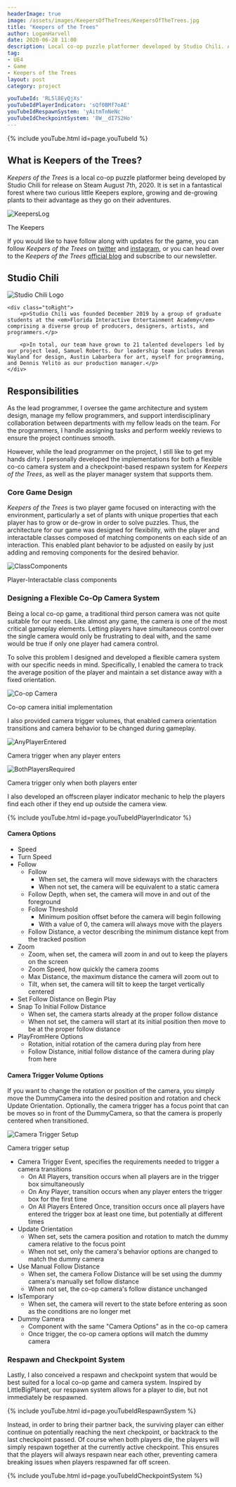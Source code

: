```yaml
---
headerImage: true
image: /assets/images/KeepersOfTheTrees/KeepersOfTheTrees.jpg
title: "Keepers of the Trees"
author: LoganHarvell
date: 2020-06-28 11:00
description: Local co-op puzzle platformer developed by Studio Chili. Available on Steam starting August 7th, 2020.
tag:
- UE4
- Game
- Keepers of the Trees
layout: post
category: project

youTubeId: 'RL5l8EyQjXs'
youTubeIdPlayerIndicator: 'sQf0BMf7oAE'
youTubeIdRespawnSystem: 'yAitmTnNeNc'
youTubeIdCheckpointSystem: '8W__dI7S2Ho'
---
```


{% include youTube.html id=page.youTubeId %}

## What is Keepers of the Trees?

*Keepers of the Trees* is a local co-op puzzle platformer being developed by Studio Chili for release on Steam August 7th, 2020. It is set in a fantastical forest where two curious little Keepers explore, growing and de-growing plants to their advantage as they go on their adventures.

![KeepersLog](/assets/images/KeepersOfTheTrees/KeepersLog.jpg)
<figcaption class="caption">The Keepers</figcaption>

If you would like to have follow along with updates for the game, you can follow *Keepers of the Trees* on [twitter](https://twitter.com/Keepers_Game) and [instagram](https://www.instagram.com/keepers_game/), or you can head over to the *Keepers of the Trees* [official blog](https://keepersofthetrees.wordpress.com/) and subscribe to our newsletter.

## Studio Chili

<div class="side-by-side">
    <div class="toLeft">
        <img class="image" src="/assets/images/KeepersOfTheTrees/studio_chili_logo_white.png" alt="Studio Chili Logo">
    </div>

    <div class="toRight">
        <p>Studio Chili was founded December 2019 by a group of graduate students at the <em>Florida Interactive Entertainment Academy</em> comprising a diverse group of producers, designers, artists, and programmers.</p>

        <p>In total, our team have grown to 21 talented developers led by our project lead, Samuel Roberts. Our leadership team includes Brenan Wayland for design, Austin Labarbera for art, myself for programming, and Dennis Yelito as our production manager.</p>
    </div>
</div>

## Responsibilities

As the lead programmer, I oversee the game architecture and system design, manage my fellow programmers, and support interdisciplinary collaboration between departments with my fellow leads on the team. For the programmers, I handle assigning tasks and perform weekly reviews to ensure the project continues smooth.

However, while the lead programmer on the project, I still like to get my hands dirty. I personally developed the implementations for both a flexible co-co camera system and a checkpoint-based respawn system for *Keepers of the Trees*, as well as the player manager system that supports them.

### Core Game Design

*Keepers of the Trees* is two player game focused on interacting with the environment, particularly a set of plants with unique properties that each player has to grow or de-grow in order to solve puzzles. Thus, the architecture for our game was designed for flexibility, with the player and interactable classes composed of matching components on each side of an interaction. This enabled plant behavior to be adjusted on easily by just adding and removing components for the desired behavior.

![ClassComponents](/assets/images/KeepersOfTheTrees/BaseClassDiagram.png)
<figcaption class="caption">Player-Interactable class components</figcaption>

### Designing a Flexible Co-Op Camera System

Being a local co-op game, a traditional third person camera was not quite suitable for our needs. Like almost any game, the camera is one of the most critical gameplay elements. Letting players have simultaneous control over the single camera would only be frustrating to deal with, and the same would be true if only one player had camera control.

To solve this problem I designed and developed a flexible camera system with our specific needs in mind. Specifically, I enabled the camera to track the average position of the player and maintain a set distance away with a fixed orientation.

![Co-op Camera](/assets/images/KeepersOfTheTrees/camera.gif)
<figcaption class="caption">Co-op camera initial implementation</figcaption>

I also provided camera trigger volumes, that enabled camera orientation transitions and camera behavior to be changed during gameplay.

![AnyPlayerEntered](/assets/images/KeepersOfTheTrees/AnyPlayerEntered.gif)
<figcaption class="caption">Camera trigger when any player enters</figcaption>

![BothPlayersRequired](/assets/images/KeepersOfTheTrees/BothPlayersRequired.gif)
<figcaption class="caption">Camera trigger only when both players enter</figcaption>

I also developed an offscreen player indicator mechanic to help the players find each other if they end up outside the camera view.

{% include youTube.html id=page.youTubeIdPlayerIndicator %}

#### Camera Options

- Speed
- Turn Speed
- Follow
  - Follow
    - When set, the camera will move sideways with the characters
    - When not set, the camera will be equivalent to a static camera
  - Follow Depth, when set, the camera will move in and out of the foreground
  - Follow Threshold
    - Minimum position offset before the camera will begin following
    - With a value of 0, the camera will always move with the players
  - Follow Distance, a vector describing the minimum distance kept from the tracked position
- Zoom
  - Zoom, when set, the camera will zoom in and out to keep the players on the screen
  - Zoom Speed, how quickly the camera zooms
  - Max Distance, the maximum distance the camera will zoom out to
  - Tilt, when set, the camera will tilt to keep the target vertically centered
- Set Follow Distance on Begin Play
- Snap To Initial Follow Distance
  - When set, the camera starts already at the proper follow distance
  - When not set, the camera will start at its initial position then move to be at the proper follow distance
- PlayFromHere Options
  - Rotation, initial rotation of the camera during play from here
  - Follow Distance, initial follow distance of the camera during play from here

#### Camera Trigger Volume Options

If you want to change the rotation or position of the camera, you simply move the DummyCamera into the desired position and rotation and check Update Orientation. Optionally, the camera trigger has a focus point that can be moves so in front of the DummyCamera, so that the camera is properly centered when transitioned.

![Camera Trigger Setup](/assets/images/KeepersOfTheTrees/CameraTriggerSetup.gif)
<figcaption class="caption">Camera trigger setup</figcaption>

- Camera Trigger Event, specifies the requirements needed to trigger a camera transitions
  - On All Players, transition occurs when all players are in the trigger box simultaneously
  - On Any Player, transition occurs when any player enters the trigger box for the first time
  - On All Players Entered Once, transition occurs once all players have entered the trigger box at least one time, but potentially at different times
- Update Orientation
  - When set, sets the camera position and rotation to match the dummy camera relative to the focus point
  - When not set, only the camera's behavior options are changed to match the dummy camera
- Use Manual Follow Distance
  - When set, the camera Follow Distance will be set using the dummy camera's manually set follow distance
  - When not set, the co-op camera's follow distance unchanged
- IsTemporary
  - When set, the camera will revert to the state before entering as soon as the conditions are no longer met
- Dummy Camera
  - Component with the same "Camera Options" as in the co-op camera
  - Once trigger, the co-op camera options will match the dummy camera

### Respawn and Checkpoint System

Lastly, I also conceived a respawn and checkpoint system that would be best suited for a local co-op game and camera system. Inspired by LittleBigPlanet, our respawn system allows for a player to die, but not immediately be respawned.

{% include youTube.html id=page.youTubeIdRespawnSystem %}

Instead, in order to bring their partner back, the surviving player can either continue on potentially reaching the next checkpoint, or backtrack to the last checkpoint passed. Of course when both players die, the players will simply respawn together at the currently active checkpoint. This ensures that the players will always respawn near each other, preventing camera breaking issues when players respawned far off screen.

{% include youTube.html id=page.youTubeIdCheckpointSystem %}
